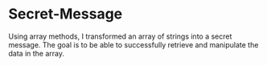 # Secret-Message
Using array methods, I transformed an array of strings into a secret message. The goal is to be able to successfully retrieve and manipulate the data in the array.
